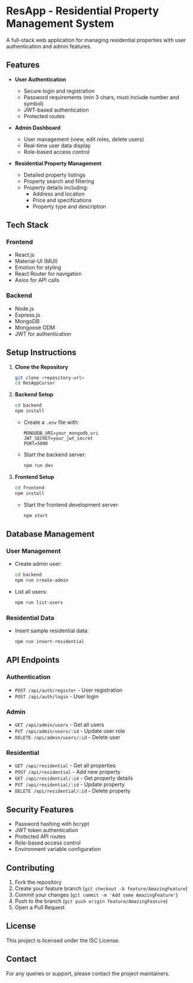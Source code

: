 # ResApp - Residential Property Management System

A full-stack web application for managing residential properties with user authentication and admin features.

## Features

- **User Authentication**
  - Secure login and registration
  - Password requirements (min 3 chars, must include number and symbol)
  - JWT-based authentication
  - Protected routes

- **Admin Dashboard**
  - User management (view, edit roles, delete users)
  - Real-time user data display
  - Role-based access control

- **Residential Property Management**
  - Detailed property listings
  - Property search and filtering
  - Property details including:
    - Address and location
    - Price and specifications
    - Property type and description

## Tech Stack

### Frontend
- React.js
- Material-UI (MUI)
- Emotion for styling
- React Router for navigation
- Axios for API calls

### Backend
- Node.js
- Express.js
- MongoDB
- Mongoose ODM
- JWT for authentication

## Setup Instructions

1. **Clone the Repository**
   ```bash
   git clone <repository-url>
   cd ResAppCursor
   ```

2. **Backend Setup**
   ```bash
   cd backend
   npm install
   ```
   - Create a `.env` file with:
     ```
     MONGODB_URI=your_mongodb_uri
     JWT_SECRET=your_jwt_secret
     PORT=5000
     ```
   - Start the backend server:
     ```bash
     npm run dev
     ```

3. **Frontend Setup**
   ```bash
   cd frontend
   npm install
   ```
   - Start the frontend development server:
     ```bash
     npm start
     ```

## Database Management

### User Management
- Create admin user:
  ```bash
  cd backend
  npm run create-admin
  ```
- List all users:
  ```bash
  npm run list-users
  ```

### Residential Data
- Insert sample residential data:
  ```bash
  npm run insert-residential
  ```

## API Endpoints

### Authentication
- `POST /api/auth/register` - User registration
- `POST /api/auth/login` - User login

### Admin
- `GET /api/admin/users` - Get all users
- `PUT /api/admin/users/:id` - Update user role
- `DELETE /api/admin/users/:id` - Delete user

### Residential
- `GET /api/residential` - Get all properties
- `POST /api/residential` - Add new property
- `GET /api/residential/:id` - Get property details
- `PUT /api/residential/:id` - Update property
- `DELETE /api/residential/:id` - Delete property

## Security Features

- Password hashing with bcrypt
- JWT token authentication
- Protected API routes
- Role-based access control
- Environment variable configuration

## Contributing

1. Fork the repository
2. Create your feature branch (`git checkout -b feature/AmazingFeature`)
3. Commit your changes (`git commit -m 'Add some AmazingFeature'`)
4. Push to the branch (`git push origin feature/AmazingFeature`)
5. Open a Pull Request

## License

This project is licensed under the ISC License.

## Contact

For any queries or support, please contact the project maintainers. 